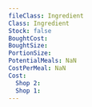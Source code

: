 ```yaml
---
fileClass: Ingredient
Class: Ingredient
Stock: false
BoughtCost: 
BoughtSize: 
PortionSize: 
PotentialMeals: NaN
CostPerMeal: NaN
Cost: 
  Shop 2: 
  Shop 1: 
---
```

